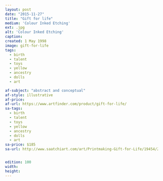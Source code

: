 ```yaml
---
layout: post
date: "2015-11-27"
title: "Gift for life"
medium: 'Colour Inked Etching'
ext: .jpg
alt: 'Colour Inked Etching'
caption:
created: 1 May 1998
image: gift-for-life
tags:
  - birth
  - talent
  - toys
  - yellow
  - ancestry
  - dolls
  - art

af-subject: "abstract and conceptual"
af-style: illustrative
af-price:
af-url: https://www.artfinder.com/product/gift-for-life/
sa-tags:
  - birth
  - talent
  - toys
  - yellow
  - ancestry
  - dolls
  - art
sa-price: $185
sa-url: http://www.saatchiart.com/art/Printmaking-Gift-for-Life/19454/2232322/view


edition: 100
width:
height:
---
```

